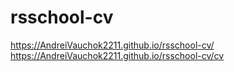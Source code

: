 # rsschool-cv

https://AndreiVauchok2211.github.io/rsschool-cv/
https://AndreiVauchok2211.github.io/rsschool-cv/cv
